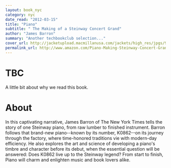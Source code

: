 ```yaml
---
layout: book_nyc
category: nyc
date_read: "2012-03-15"
title: "Piano"
subtitle: " The Making of a Steinway Concert Grand"
author: "James Barron"
summary: "Another techbookclub selection..."
cover_url: http://jacketupload.macmillanusa.com/jackets/high_res/jpgs/9780805083040.jpg
permalink_url: http://www.amazon.com/Piano-Making-Steinway-Concert-Grand/dp/0805083049/
---
```


# TBC
A little bit about why we read this book.

# About
In this captivating narrative, James Barron of The New York Times tells the story of one Steinway piano, from raw lumber to finished instrument. Barron follows that brand-new piano--known by its number, K0862--on its journey through the factory, where time-honored traditions vie with modern-day efficiency. He also explores the art and science of developing a piano's timbre and character before its debut, when the essential question will be answered: Does K0862 live up to the Steinway legend? From start to finish, Piano will charm and enlighten music and book lovers alike.
